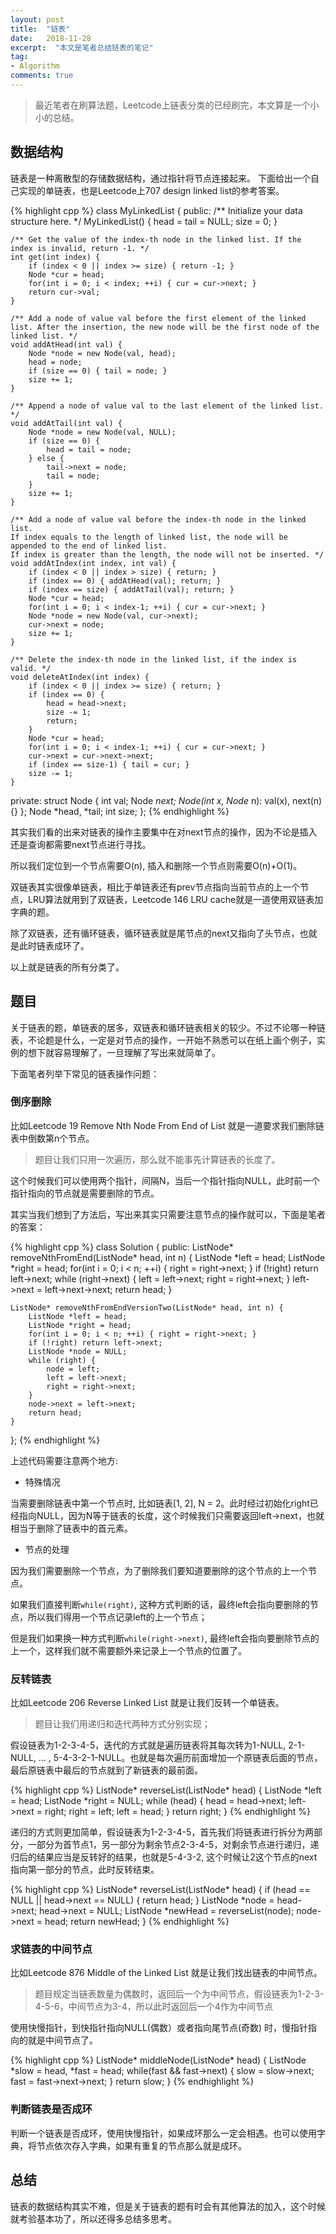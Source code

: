 ```yaml
---
layout: post
title:  "链表"
date:   2018-11-28
excerpt:  "本文是笔者总结链表的笔记"
tag:
- Algorithm
comments: true
---
```


> 最近笔者在刷算法题，Leetcode上链表分类的已经刷完，本文算是一个小小的总结。

## 数据结构

链表是一种离散型的存储数据结构，通过指针将节点连接起来。 下面给出一个自己实现的单链表，也是Leetcode上707 design linked list的参考答案。

{% highlight cpp %}
class MyLinkedList {
public:
    /** Initialize your data structure here. */
    MyLinkedList() {
        head = tail = NULL;
        size = 0;
    }
    
    /** Get the value of the index-th node in the linked list. If the index is invalid, return -1. */
    int get(int index) {
        if (index < 0 || index >= size) { return -1; }
        Node *cur = head;
        for(int i = 0; i < index; ++i) { cur = cur->next; }
        return cur->val;
    }
    
    /** Add a node of value val before the first element of the linked list. After the insertion, the new node will be the first node of the linked list. */
    void addAtHead(int val) {
        Node *node = new Node(val, head);
        head = node;
        if (size == 0) { tail = node; }
        size += 1;
    }
    
    /** Append a node of value val to the last element of the linked list. */
    void addAtTail(int val) {
        Node *node = new Node(val, NULL);
        if (size == 0) { 
            head = tail = node; 
        } else {
            tail->next = node;
            tail = node;
        }
        size += 1;
    }
    
    /** Add a node of value val before the index-th node in the linked list. 
    If index equals to the length of linked list, the node will be appended to the end of linked list. 
    If index is greater than the length, the node will not be inserted. */
    void addAtIndex(int index, int val) {
        if (index < 0 || index > size) { return; }
        if (index == 0) { addAtHead(val); return; }
        if (index == size) { addAtTail(val); return; }
        Node *cur = head;
        for(int i = 0; i < index-1; ++i) { cur = cur->next; }
        Node *node = new Node(val, cur->next);
        cur->next = node;
        size += 1;
    }
    
    /** Delete the index-th node in the linked list, if the index is valid. */
    void deleteAtIndex(int index) {
        if (index < 0 || index >= size) { return; }
        if (index == 0) {
            head = head->next;
            size -= 1;
            return;
        }
        Node *cur = head;
        for(int i = 0; i < index-1; ++i) { cur = cur->next; }
        cur->next = cur->next->next;
        if (index == size-1) { tail = cur; }
        size -= 1;
    }

private:
    struct Node {
        int val;
        Node *next;
        Node(int x, Node* n): val(x), next(n) {}
    };
    Node *head, *tail;
    int size;
};
{% endhighlight %}

其实我们看的出来对链表的操作主要集中在对next节点的操作，因为不论是插入还是查询都需要next节点进行寻找。    

所以我们定位到一个节点需要O(n), 插入和删除一个节点则需要O(n)+O(1)。

双链表其实很像单链表，相比于单链表还有prev节点指向当前节点的上一个节点，LRU算法就用到了双链表，Leetcode 146 LRU cache就是一道使用双链表加字典的题。

除了双链表，还有循环链表，循环链表就是尾节点的next又指向了头节点，也就是此时链表成环了。

以上就是链表的所有分类了。

## 题目

关于链表的题，单链表的居多，双链表和循环链表相关的较少。不过不论哪一种链表，不论题是什么，一定是对节点的操作，一开始不熟悉可以在纸上画个例子，实例的想下就容易理解了，一旦理解了写出来就简单了。

下面笔者列举下常见的链表操作问题：

### 倒序删除

比如Leetcode 19 Remove Nth Node From End of List 就是一道要求我们删除链表中倒数第n个节点。

> 题目让我们只用一次遍历，那么就不能事先计算链表的长度了。

这个时候我们可以使用两个指针，间隔N，当后一个指针指向NULL，此时前一个指针指向的节点就是需要删除的节点。

其实当我们想到了方法后，写出来其实只需要注意节点的操作就可以，下面是笔者的答案：

{% highlight cpp %}
class Solution {
public:
    ListNode* removeNthFromEnd(ListNode* head, int n) {
        ListNode *left = head;
        ListNode *right = head;
        for(int i = 0; i < n; ++i) { right = right->next; }
        if (!right) return left->next;
        while (right->next) {
            left = left->next;
            right = right->next;
        }
        left->next = left->next->next;
        return head;
    }

    ListNode* removeNthFromEndVersionTwo(ListNode* head, int n) {
        ListNode *left = head;
        ListNode *right = head;
        for(int i = 0; i < n; ++i) { right = right->next; }
        if (!right) return left->next;
        ListNode *node = NULL;
        while (right) {
            node = left;
            left = left->next;
            right = right->next;
        }
        node->next = left->next;
        return head;
    }
};
{% endhighlight %}

上述代码需要注意两个地方:

- 特殊情况

当需要删除链表中第一个节点时, 比如链表[1, 2], N = 2。此时经过初始化right已经指向NULL，因为N等于链表的长度，这个时候我们只需要返回left->next，也就相当于删除了链表中的首元素。

- 节点的处理

因为我们需要删除一个节点，为了删除我们要知道要删除的这个节点的上一个节点。

如果我们直接判断`while(right)`, 这种方式判断的话，最终left会指向要删除的节点，所以我们得用一个节点记录left的上一个节点；

但是我们如果换一种方式判断`while(right->next)`, 最终left会指向要删除节点的上一个，这样我们就不需要额外来记录上一个节点的位置了。


### 反转链表

比如Leetcode 206 Reverse Linked List 就是让我们反转一个单链表。

> 题目让我们用递归和迭代两种方式分别实现；

假设链表为1-2-3-4-5，迭代的方式就是遍历链表将其每次转为1-NULL, 2-1-NULL, ... , 5-4-3-2-1-NULL。也就是每次遍历前面增加一个原链表后面的节点，最后原链表中最后的节点就到了新链表的最前面。

{% highlight cpp %}
ListNode* reverseList(ListNode* head) {
    ListNode *left = head;
    ListNode *right = NULL;
    while (head) {
        head = head->next;
        left->next = right;
        right = left;
        left = head;
    }
    return right;
}
{% endhighlight %}

递归的方式则更加简单，假设链表为1-2-3-4-5，首先我们将链表进行拆分为两部分，一部分为首节点1，另一部分为剩余节点2-3-4-5，对剩余节点进行递归，递归后的结果应当是反转好的结果，也就是5-4-3-2, 这个时候让2这个节点的next指向第一部分的节点，此时反转结束。

{% highlight cpp %}
ListNode* reverseList(ListNode* head) {
    if (head == NULL || head->next == NULL) { return head; }
    ListNode *node = head->next;
    head->next = NULL;
    ListNode *newHead = reverseList(node);
    node->next = head;
    return newHead;
}
{% endhighlight %}

### 求链表的中间节点

比如Leetcode 876 Middle of the Linked List 就是让我们找出链表的中间节点。

> 题目规定当链表数量为偶数时，返回后一个为中间节点，假设链表为1-2-3-4-5-6，中间节点为3-4，所以此时返回后一个4作为中间节点

使用快慢指针，到快指针指向NULL(偶数）或者指向尾节点(奇数) 时，慢指针指向的就是中间节点了。

{% highlight cpp %}
ListNode* middleNode(ListNode* head) {
    ListNode *slow = head, *fast = head;
    while(fast && fast->next) {
        slow = slow->next;
        fast = fast->next->next;
    }
    return slow;
}
{% endhighlight %}

### 判断链表是否成环

判断一个链表是否成环，使用快慢指针，如果成环那么一定会相遇。也可以使用字典，将节点依次存入字典，如果有重复的节点那么就是成环。

## 总结

链表的数据结构其实不难，但是关于链表的题有时会有其他算法的加入，这个时候就考验基本功了，所以还得多总结多思考。





